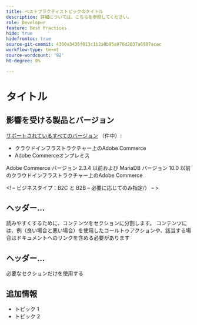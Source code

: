 ```yaml
---
title: ベストプラクティストピックのタイトル
description: 詳細については、こちらを参照してください。
role: Developer
feature: Best Practices
hide: true
hidefromtoc: true
source-git-commit: 4360a3436f013c1b2a8b95a876d2037a6987acac
workflow-type: tm+mt
source-wordcount: '92'
ht-degree: 0%

---
```



<!-- Template Instructions: 

When you create a new best practices topic from this template, remove the hide metadata tags. These values hide this template from the TOC and search indexing.

Metadata values configured in ExL:
Available roles: https://git.corp.adobe.com/AdobeDocs/exl-config/blob/master/metadata-values/role.yml

Available features: https://git.corp.adobe.com/AdobeDocs/exl-config/blob/master/metadata-values/feature.yml  -->

# タイトル

<!--Template instruction:  Add one or two sentences to summarize the overall contents of this best practice topic-->

## 影響を受ける製品とバージョン

<!-- Template comment: When we have the ability to tag content by versions, we might be able to remove this explicit header in favor of using tags for versions and editions.-->

<!--Template instruction: Add details for the product and versions where the best practice info is relevant. Below are two examples, adjust and delete unneeded info per best practice requirements. If info applies specifically to B2B or B2C, include that information -->

<!-- Example 1: -->

[サポートされているすべてのバージョン](../../../release/versions.md) （件中）:

- クラウドインフラストラクチャー上のAdobe Commerce
- Adobe Commerceオンプレミス

<!-- Example 2: -->

Adobe Commerce バージョン 2.3.4 以前および MariaDB バージョン 10.0 以前のクラウドインフラストラクチャー上のAdobe Commerce

&lt;! – ビジネスタイプ：B2C と B2B – 必要に応じてのみ指定/） – >

## ヘッダー…

読みやすくするために、コンテンツをセクションに分割します。 コンテンツには、例（良い場合と悪い場合）を使用したコールトゥアクションや、該当する場合はドキュメントへのリンクを含める必要があります

## ヘッダー…

必要なセクションだけを使用する

## 追加情報

<!-- If applicable, add links to additional, more detailed documentation that provides more context about this best practices content.-->

- トピック 1
- トピック 2

<!-- Template instruction:  Remove all template comments and instructions from the best practices article before committing your changes. -->
